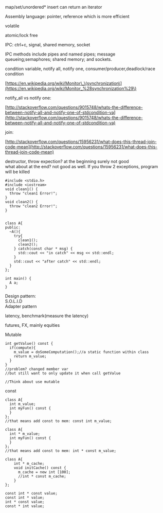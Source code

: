 map/set/unordered\* insert can return an iterator

Assembly language: pointer, reference which is more efficient

volatile

atomic/lock free

IPC: ctrl+c, signal, shared memory, socket

IPC methods include pipes and named pipes; message queueing;semaphores; shared memory; and sockets.

condition variable, notify all, notify one, consumer/producer,deadlock/race condition

[https://en.wikipedia.org/wiki/Monitor\_\(synchronization\](https://en.wikipedia.org/wiki/Monitor_%28synchronization%29\)

notify\_all vs notify one:

[http://stackoverflow.com/questions/9015748/whats-the-difference-between-notify-all-and-notify-one-of-stdcondition-va](http://stackoverflow.com/questions/9015748/whats-the-difference-between-notify-all-and-notify-one-of-stdcondition-va)

join:

[http://stackoverflow.com/questions/15956231/what-does-this-thread-join-code-mean](http://stackoverflow.com/questions/15956231/what-does-this-thread-join-code-mean)

destructor, throw expection? at the beginning surely not good  
what about at the end? not good as well. If you throw 2 exceptions, program will be killed

```
#include <stdio.h>
#include <iostream>
void clean1() {
  throw "clean1 Error!";
}
void clean2() {
  throw "clean2 Error!";
}


class A{
public:
  ~A(){
    try{
      clean1();
      clean2();
    } catch(const char * msg) {
      std::cout << "in catch" << msg << std::endl;
    }
    std::cout << "after catch" << std::endl;
  }
};

int main() {
  A a;
}
```

Design pattern:  
S.O.L.I.D  
Adapter pattern

latency, benchmark\(measure the latency\)

futures, FX, mainly equities

Mutable

```
int getValue() const {
  if(compute){
    m_value = doSomeComputation();//a static function within class
    return m_value;
  }
}
//problem? changed member var
//but still want to only update it when call getValue

//Think about use mutable
```

const

```
class A{
  int m_value;
  int myFun() const {
  }
};
//that means add const to mem: const int m_value;

class A{
  int * m_value;
  int myFun() const {
  }
};
//that means add const to mem: int * const m_value;

class A{
    int * m_cache;
    void initCache() const {
      m_cache = new int [100];
      //int * const m_cache;
    }
};

const int * const value;
const int * value;
int * const value;
const * int value;
```



